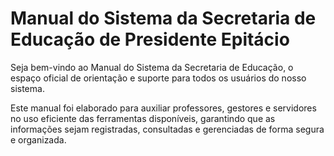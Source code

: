 # Manual do Sistema da Secretaria de Educação de Presidente Epitácio

Seja bem-vindo ao Manual do Sistema da Secretaria de Educação, o espaço oficial de orientação e suporte para todos os usuários do nosso sistema.

Este manual foi elaborado para auxiliar professores, gestores e servidores no uso eficiente das ferramentas disponíveis, garantindo que as informações sejam registradas, consultadas e gerenciadas de forma segura e organizada.